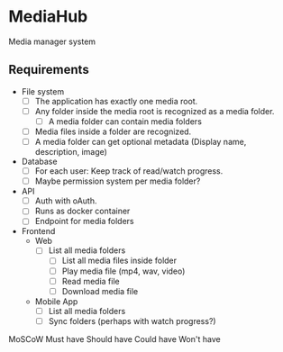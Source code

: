 # MediaHub
Media manager system

## Requirements

* File system
  * [ ] The application has exactly one media root. 
  * [ ] Any folder inside the media root is recognized as a media folder.
    * [ ] A media folder can contain media folders
  * [ ] Media files inside a folder are recognized.
  * [ ] A media folder can get optional metadata (Display name, description, image)
* Database
  * [ ] For each user: Keep track of read/watch progress.
  * [ ] Maybe permission system per media folder?
* API
  * [ ] Auth with oAuth.
  * [ ] Runs as docker container
  * [ ] Endpoint for media folders
* Frontend
  * Web
    * [ ] List all media folders
      * [ ] List all media files inside folder
      * [ ] Play media file (mp4, wav, video)
      * [ ] Read media file
      * [ ] Download media file
  * Mobile App
    * [ ] List all media folders
    * [ ] Sync folders (perhaps with watch progress?)

MoSCoW
Must have
Should have
Could have
Won't have